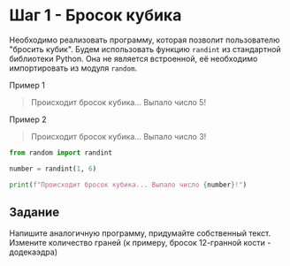# Шаг 1 - Бросок кубика

Необходимо реализовать программу, которая позволит пользователю "бросить кубик". Будем использовать функцию `randint` из стандартной библиотеки Python. Она не является встроенной, её необходимо импортировать из модуля `random`.

Пример 1
> Происходит бросок кубика... Выпало число 5!  

Пример 2  
> Происходит бросок кубика... Выпало число 3!

```python
from random import randint

number = randint(1, 6)

print(f"Происходит бросок кубика... Выпало число {number}!")
```
## Задание 

Напишите аналогичную программу, придумайте собственный текст. Измените количество граней (к примеру, бросок 12-гранной кости - додекаэдра)